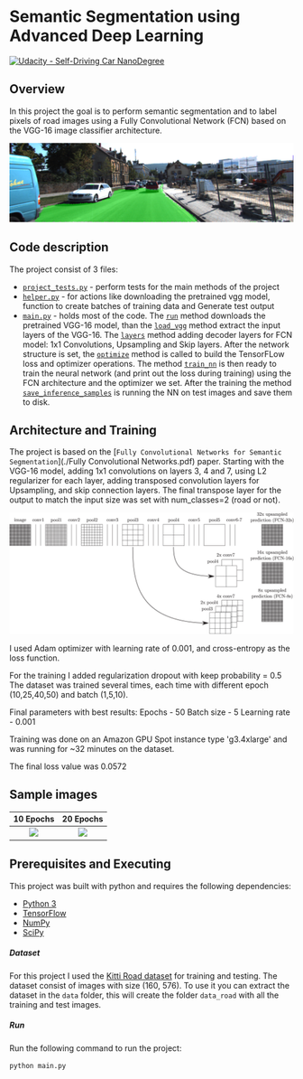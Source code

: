 # Semantic Segmentation using Advanced Deep Learning

[![Udacity - Self-Driving Car NanoDegree](https://s3.amazonaws.com/udacity-sdc/github/shield-carnd.svg)](http://www.udacity.com/drive)

Overview
---

In this project the goal is to perform semantic segmentation and to label pixels of road images using a Fully Convolutional Network (FCN) based on the VGG-16 image classifier architecture.

![]( https://github.com/shmulik-willinger/semantic_segmentation/blob/master/readme_img/final_output.png?raw=true)

## Code description
The project consist of 3 files:
* [`project_tests.py`](./project_tests.py) - perform tests for the main methods of the project
* [`helper.py`](./helper.py) - for actions like downloading the pretrained vgg model, function to create batches of training data and Generate test output
* [`main.py`](./main.py) - holds most of the code. The [`run`](./main.py#L144) method downloads the pretrained VGG-16 model, than the [`load_vgg`](./main.py#L20) method extract the input layers of the VGG-16. The [`layers`](./main.py#L48) method adding decoder layers for FCN model: 1x1 Convolutions, Upsampling and Skip layers. After the network structure is set, the [`optimize`](./main.py#L88) method is called to build the TensorFLow loss and optimizer operations. The method [`train_nn`](./main.py#L114) is then ready to train the neural network (and print out the loss during training) using the FCN architecture and the optimizer we set. After the training the method [`save_inference_samples`](./helper.py#L128) is running the NN on test images and save them to disk.

## Architecture and Training

The project is based on the [`Fully Convolutional Networks for Semantic Segmentation`](./Fully Convolutional Networks.pdf) paper. Starting with the VGG-16 model, adding 1x1 convolutions on layers 3, 4 and 7, using L2 regularizer for each layer, adding transposed convolution layers for Upsampling, and skip connection layers. The final transpose layer for the output to match the input size was set with num_classes=2 (road or not).

![]( https://github.com/shmulik-willinger/semantic_segmentation/blob/master/readme_img/model_architecture.gif?raw=true)

I used Adam optimizer with learning rate of 0.001, and cross-entropy as the loss function.

For the training I added regularization dropout with keep probability = 0.5
The dataset was trained several times, each time with different epoch (10,25,40,50) and batch (1,5,10).

Final parameters with best results:
Epochs - 50
Batch size - 5
Learning rate - 0.001

Training was done on an Amazon GPU Spot instance type 'g3.4xlarge' and was running for ~32 minutes on the dataset.

The final loss value was 0.0572

## Sample images

10 Epochs               |  20 Epochs 
:---------------------:|:---------------------:
![]( https://github.com/shmulik-willinger/semantic_segmentation/blob/master/readme_img\10_1\um_000012.png?raw=true)  |  ![]( https://github.com/shmulik-willinger/semantic_segmentation/blob/master/readme_img\25_5\um_000012.png?raw=true)




Prerequisites and Executing
---

This project was built with python and requires the following dependencies:

 - [Python 3](https://www.python.org/)
 - [TensorFlow](https://www.tensorflow.org/)
 - [NumPy](http://www.numpy.org/)
 - [SciPy](https://www.scipy.org/)

##### Dataset
For this project I used the [Kitti Road dataset](http://kitti.is.tue.mpg.de/kitti/data_road.zip) for training and testing. The dataset consist of images with size (160, 576). To use it you can extract the dataset in the `data` folder, this will create the folder `data_road` with all the training and test images.

##### Run
Run the following command to run the project:
```
python main.py
```
